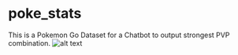 # poke_stats
 
This is a Pokemon Go Dataset for a Chatbot to output strongest PVP combination.
![alt text](https://i.imgur.com/W4Fvzjs.png)

